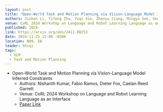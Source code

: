 ```yaml
---
layout: post
title: "Open-World Task and Motion Planning via Vision-Language Model Inferred Constraints"
authors: Jinhan Li, Yifeng Zhu, Yuqi Xie, Zhenyu Jiang, Mingyo Seo, Georgios Pavlakos, Yuke Zhu
venue: CoRL 2024 Workshop on Language and Robot Learning Language as an Interface
published: 2024-
link: https://arxiv.org/abs/2411.08253
date: 2024-11-25 12:00 -0500
location: N09, EB
leader: Shiqi
tags:
  - VLM
  - Task and Motion Planning
---
```


- Open-World Task and Motion Planning via Vision-Language Model Inferred Constraints
    - Authors: Nishanth Kumar, Fabio Ramos, Dieter Fox, Caelan Reed Garrett
    - Venue: CoRL 2024 Workshop on Language and Robot Learning Language as an Interface
    - [Paper Link](https://arxiv.org/abs/2411.08253)


